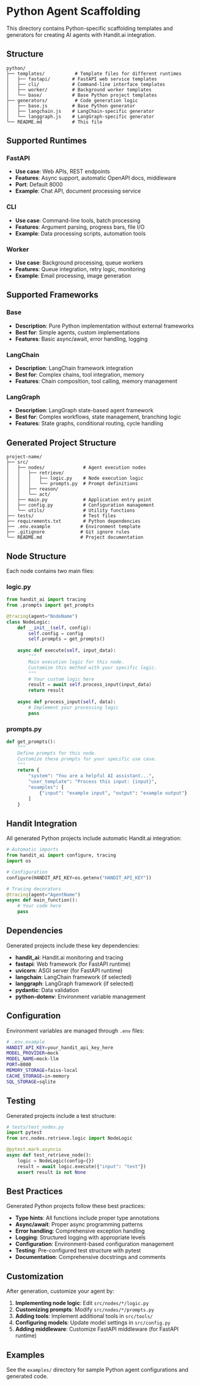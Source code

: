 # Python Agent Scaffolding

This directory contains Python-specific scaffolding templates and generators for creating AI agents with Handit.ai integration.

## Structure

```
python/
├── templates/           # Template files for different runtimes
│   ├── fastapi/        # FastAPI web service templates
│   ├── cli/            # Command-line interface templates
│   ├── worker/         # Background worker templates
│   └── base/           # Base Python project templates
├── generators/          # Code generation logic
│   ├── base.js         # Base Python generator
│   ├── langchain.js    # LangChain-specific generator
│   └── langgraph.js    # LangGraph-specific generator
└── README.md           # This file
```

## Supported Runtimes

### FastAPI
- **Use case**: Web APIs, REST endpoints
- **Features**: Async support, automatic OpenAPI docs, middleware
- **Port**: Default 8000
- **Example**: Chat API, document processing service

### CLI
- **Use case**: Command-line tools, batch processing
- **Features**: Argument parsing, progress bars, file I/O
- **Example**: Data processing scripts, automation tools

### Worker
- **Use case**: Background processing, queue workers
- **Features**: Queue integration, retry logic, monitoring
- **Example**: Email processing, image generation

## Supported Frameworks

### Base
- **Description**: Pure Python implementation without external frameworks
- **Best for**: Simple agents, custom implementations
- **Features**: Basic async/await, error handling, logging

### LangChain
- **Description**: LangChain framework integration
- **Best for**: Complex chains, tool integration, memory
- **Features**: Chain composition, tool calling, memory management

### LangGraph
- **Description**: LangGraph state-based agent framework
- **Best for**: Complex workflows, state management, branching logic
- **Features**: State graphs, conditional routing, cycle handling

## Generated Project Structure

```
project-name/
├── src/
│   ├── nodes/              # Agent execution nodes
│   │   ├── retrieve/
│   │   │   ├── logic.py    # Node execution logic
│   │   │   └── prompts.py  # Prompt definitions
│   │   ├── reason/
│   │   └── act/
│   ├── main.py             # Application entry point
│   ├── config.py           # Configuration management
│   └── utils/              # Utility functions
├── tests/                  # Test files
├── requirements.txt        # Python dependencies
├── .env.example           # Environment template
├── .gitignore             # Git ignore rules
└── README.md              # Project documentation
```

## Node Structure

Each node contains two main files:

### logic.py
```python
from handit_ai import tracing
from .prompts import get_prompts

@tracing(agent="NodeName")
class NodeLogic:
    def __init__(self, config):
        self.config = config
        self.prompts = get_prompts()
    
    async def execute(self, input_data):
        """
        Main execution logic for this node.
        Customize this method with your specific logic.
        """
        # Your custom logic here
        result = await self.process_input(input_data)
        return result
    
    async def process_input(self, data):
        # Implement your processing logic
        pass
```

### prompts.py
```python
def get_prompts():
    """
    Define prompts for this node.
    Customize these prompts for your specific use case.
    """
    return {
        "system": "You are a helpful AI assistant...",
        "user_template": "Process this input: {input}",
        "examples": [
            {"input": "example input", "output": "example output"}
        ]
    }
```

## Handit Integration

All generated Python projects include automatic Handit.ai integration:

```python
# Automatic imports
from handit_ai import configure, tracing
import os

# Configuration
configure(HANDIT_API_KEY=os.getenv("HANDIT_API_KEY"))

# Tracing decorators
@tracing(agent="AgentName")
async def main_function():
    # Your code here
    pass
```

## Dependencies

Generated projects include these key dependencies:

- **handit_ai**: Handit.ai monitoring and tracing
- **fastapi**: Web framework (for FastAPI runtime)
- **uvicorn**: ASGI server (for FastAPI runtime)
- **langchain**: LangChain framework (if selected)
- **langgraph**: LangGraph framework (if selected)
- **pydantic**: Data validation
- **python-dotenv**: Environment variable management

## Configuration

Environment variables are managed through `.env` files:

```bash
# .env.example
HANDIT_API_KEY=your_handit_api_key_here
MODEL_PROVIDER=mock
MODEL_NAME=mock-llm
PORT=8000
MEMORY_STORAGE=faiss-local
CACHE_STORAGE=in-memory
SQL_STORAGE=sqlite
```

## Testing

Generated projects include a test structure:

```python
# tests/test_nodes.py
import pytest
from src.nodes.retrieve.logic import NodeLogic

@pytest.mark.asyncio
async def test_retrieve_node():
    logic = NodeLogic(config={})
    result = await logic.execute({"input": "test"})
    assert result is not None
```

## Best Practices

Generated Python projects follow these best practices:

- **Type hints**: All functions include proper type annotations
- **Async/await**: Proper async programming patterns
- **Error handling**: Comprehensive exception handling
- **Logging**: Structured logging with appropriate levels
- **Configuration**: Environment-based configuration management
- **Testing**: Pre-configured test structure with pytest
- **Documentation**: Comprehensive docstrings and comments

## Customization

After generation, customize your agent by:

1. **Implementing node logic**: Edit `src/nodes/*/logic.py`
2. **Customizing prompts**: Modify `src/nodes/*/prompts.py`
3. **Adding tools**: Implement additional tools in `src/tools/`
4. **Configuring models**: Update model settings in `src/config.py`
5. **Adding middleware**: Customize FastAPI middleware (for FastAPI runtime)

## Examples

See the `examples/` directory for sample Python agent configurations and generated code.
